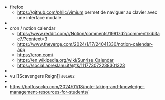 - firefox
	- https://github.com/philc/vimium permet de naviguer au clavier avec une interface modale
-
- cron / notion calendar
	- https://www.reddit.com/r/Notion/comments/1991zd2/comment/kib3ac7/?context=3
	- https://www.theverge.com/2024/1/17/24041330/notion-calendar-app
	- https://cron.com/
	- https://en.wikipedia.org/wiki/Sunrise_Calendar
	- https://social.apreslanu.it/@tk/111773072238301323
-
- vu [[Scavengers Reign]] `s01e02`
-
- https://boffosocko.com/2024/01/18/note-taking-and-knowledge-management-resources-for-students/